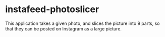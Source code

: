 # instafeed-photoslicer
This application takes a given photo, and slices the picture into 9 parts, so that they 
can be posted on Instagram as a large picture. 
